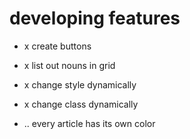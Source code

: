 # developing features

-   x create buttons
-   x list out nouns in grid

-   x change style dynamically
-   x change class dynamically
-   .. every article has its own color
